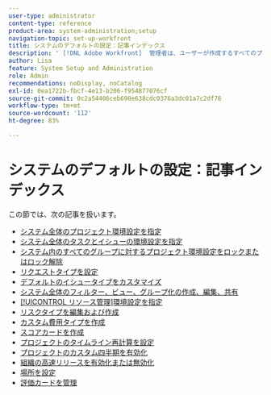 ```yaml
---
user-type: administrator
content-type: reference
product-area: system-administration;setup
navigation-topic: set-up-workfront
title: システムのデフォルトの設定：記事インデックス
description: ' [!DNL Adobe Workfront]  管理者は、ユーザーが作成するすべてのプロジェクトの環境設定など、システムのデフォルトを設定できます。'
author: Lisa
feature: System Setup and Administration
role: Admin
recommendations: noDisplay, noCatalog
exl-id: 0ea1722b-fbcf-4e13-b206-f954877076cf
source-git-commit: 0c2a54406ceb690e638cdc0376a3dc01a7c2df76
workflow-type: tm+mt
source-wordcount: '112'
ht-degree: 83%

---
```


# システムのデフォルトの設定：記事インデックス

この節では、次の記事を扱います。

* [システム全体のプロジェクト環境設定を指定](../../../administration-and-setup/set-up-workfront/configure-system-defaults/set-project-preferences.md)
* [システム全体のタスクとイシューの環境設定を指定](../../../administration-and-setup/set-up-workfront/configure-system-defaults/set-task-issue-preferences.md)
* [システム内のすべてのグループに対するプロジェクト環境設定をロックまたはロック解除](../../../administration-and-setup/set-up-workfront/configure-system-defaults/lock-or-unlock-project-preferences-for-groups-system.md)
* [リクエストタイプを設定](../../../administration-and-setup/set-up-workfront/configure-system-defaults/configure-request-types.md)
* [デフォルトのイシュータイプをカスタマイズ](../../../administration-and-setup/set-up-workfront/configure-system-defaults/customize-default-issue-types.md)
* [システム全体のフィルター、ビュー、グループ化の作成、編集、共有](../../../administration-and-setup/set-up-workfront/configure-system-defaults/create-and-share-default-fvgs.md)
* [[!UICONTROL リソース管理]環境設定を指定](../../../administration-and-setup/set-up-workfront/configure-system-defaults/configure-resource-mgmt-preferences.md)
* [リスクタイプを編集および作成](../../../administration-and-setup/set-up-workfront/configure-system-defaults/edit-create-risk-types.md)
* [カスタム費用タイプを作成](../../../administration-and-setup/set-up-workfront/configure-system-defaults/create-custom-expense-types.md)
* [スコアカードを作成](../../../administration-and-setup/set-up-workfront/configure-system-defaults/create-scorecard.md)
* [プロジェクトのタイムライン再計算を設定](../../../administration-and-setup/set-up-workfront/configure-system-defaults/configure-timeline-recalculations-projects.md)
* [プロジェクトのカスタム四半期を有効化](../../../administration-and-setup/set-up-workfront/configure-system-defaults/enable-custom-quarters-projects.md)
* [組織の高速リリースを有効化または無効化](../../../administration-and-setup/set-up-workfront/configure-system-defaults/enable-fast-release-process.md)
* [場所を設定](/help/quicksilver/administration-and-setup/set-up-workfront/configure-system-defaults/configure-locations.md)
* [評価カードを管理](/help/quicksilver/administration-and-setup/set-up-workfront/configure-system-defaults/manage-rate-cards.md)
